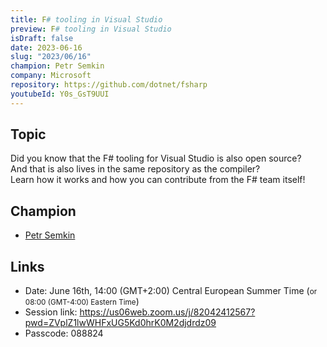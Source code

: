 ```yaml
---
title: F# tooling in Visual Studio
preview: F# tooling in Visual Studio
isDraft: false
date: 2023-06-16
slug: "2023/06/16"
champion: Petr Semkin
company: Microsoft
repository: https://github.com/dotnet/fsharp
youtubeId: Y0s_GsT9UUI
---
```


## Topic

Did you know that the F# tooling for Visual Studio is also open source?  
And that is also lives in the same repository as the compiler?  
Learn how it works and how you can contribute from the F# team itself!

## Champion

- [Petr Semkin](https://twitter.com/psfinaki)

## Links

- Date: June 16th, 14:00 (GMT+2:00) Central European Summer Time (<small>or 08:00 (GMT-4:00) Eastern Time</small>)
- Session link: https://us06web.zoom.us/j/82042412567?pwd=ZVplZ1lwWHFxUG5Kd0hrK0M2djdrdz09
- Passcode: 088824
